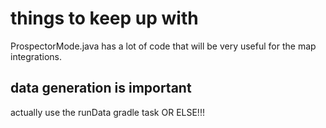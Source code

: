 # things to keep up with
ProspectorMode.java has a lot of code that will be very useful for the map integrations.

## data generation is important
actually use the runData gradle task OR ELSE!!!